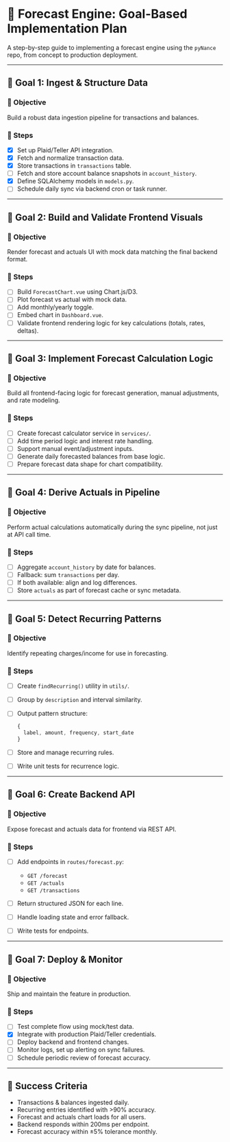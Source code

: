# 󰔟 Forecast Engine: Goal-Based Implementation Plan

A step-by-step guide to implementing a forecast engine using the `pyNance` repo, from concept to production deployment.

---

## 󰲢 Goal 1: Ingest & Structure Data

### 󰄬 Objective

Build a robust data ingestion pipeline for transactions and balances.

### 󰐥 Steps

- [x] Set up Plaid/Teller API integration.
- [x] Fetch and normalize transaction data.
- [x] Store transactions in `transactions` table.
- [ ] Fetch and store account balance snapshots in `account_history`.
- [x] Define SQLAlchemy models in `models.py`.
- [ ] Schedule daily sync via backend cron or task runner.

---

## 󰲢 Goal 2: Build and Validate Frontend Visuals

### 󰄬 Objective

Render forecast and actuals UI with mock data matching the final backend format.

### 󰐥 Steps

- [ ] Build `ForecastChart.vue` using Chart.js/D3.
- [ ] Plot forecast vs actual with mock data.
- [ ] Add monthly/yearly toggle.
- [ ] Embed chart in `Dashboard.vue`.
- [ ] Validate frontend rendering logic for key calculations (totals, rates, deltas).

---

## 󰲢 Goal 3: Implement Forecast Calculation Logic

### 󰄬 Objective

Build all frontend-facing logic for forecast generation, manual adjustments, and rate modeling.

### 󰐥 Steps

- [ ] Create forecast calculator service in `services/`.
- [ ] Add time period logic and interest rate handling.
- [ ] Support manual event/adjustment inputs.
- [ ] Generate daily forecasted balances from base logic.
- [ ] Prepare forecast data shape for chart compatibility.

---

## 󰲢 Goal 4: Derive Actuals in Pipeline

### 󰄬 Objective

Perform actual calculations automatically during the sync pipeline, not just at API call time.

### 󰐥 Steps

- [ ] Aggregate `account_history` by date for balances.
- [ ] Fallback: sum `transactions` per day.
- [ ] If both available: align and log differences.
- [ ] Store `actuals` as part of forecast cache or sync metadata.

---

## 󰲢 Goal 5: Detect Recurring Patterns

### 󰄬 Objective

Identify repeating charges/income for use in forecasting.

### 󰐥 Steps

- [ ] Create `findRecurring()` utility in `utils/`.
- [ ] Group by `description` and interval similarity.
- [ ] Output pattern structure:

  ```ts
  {
    label, amount, frequency, start_date
  }
  ```

- [ ] Store and manage recurring rules.
- [ ] Write unit tests for recurrence logic.

---

## 󰲢 Goal 6: Create Backend API

### 󰄬 Objective

Expose forecast and actuals data for frontend via REST API.

### 󰐥 Steps

- [ ] Add endpoints in `routes/forecast.py`:

  - `GET /forecast`
  - `GET /actuals`
  - `GET /transactions`

- [ ] Return structured JSON for each line.
- [ ] Handle loading state and error fallback.
- [ ] Write tests for endpoints.

---

## 󰲢 Goal 7: Deploy & Monitor

### 󰄬 Objective

Ship and maintain the feature in production.

### 󰐥 Steps

- [ ] Test complete flow using mock/test data.
- [x] Integrate with production Plaid/Teller credentials.
- [ ] Deploy backend and frontend changes.
- [ ] Monitor logs, set up alerting on sync failures.
- [ ] Schedule periodic review of forecast accuracy.

---

## 󰄳 Success Criteria

- Transactions & balances ingested daily.
- Recurring entries identified with >90% accuracy.
- Forecast and actuals chart loads for all users.
- Backend responds within 200ms per endpoint.
- Forecast accuracy within ±5% tolerance monthly.
